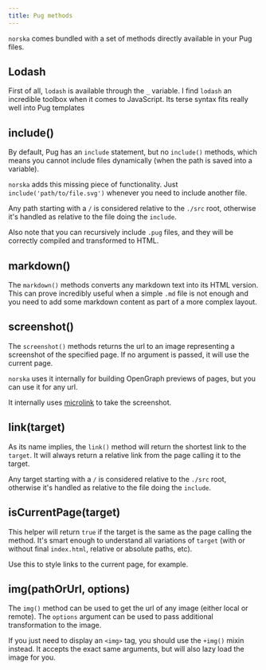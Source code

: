 ```yaml
---
title: Pug methods
---
```


`norska` comes bundled with a set of methods directly available in your Pug
files.

## Lodash

First of all, `lodash` is available through the `_` variable. I find `lodash` an
incredible toolbox when it comes to JavaScript. Its terse syntax fits really
well into Pug templates

## include()

By default, Pug has an `include` statement, but no `include()` methods, which
means you cannot include files dynamically (when the path is saved into
a variable).

`norska` adds this missing piece of functionality. Just
`include('path/to/file.svg')` whenever you need to include another file.

Any path starting with a `/` is considered relative to the `./src` root,
otherwise it's handled as relative to the file doing the `include`.

Also note that you can recursively include `.pug` files, and they will be
correctly compiled and transformed to HTML.

## markdown()

The `markdown()` methods converts any markdown text into its HTML version. This
can prove incredibly useful when a simple `.md` file is not enough and you need
to add some markdown content as part of a more complex layout.

## screenshot()

The `screenshot()` methods returns the url to an image representing a screenshot
of the specified page. If no argument is passed, it will use the current page. 

`norska` uses it internally for building OpenGraph previews of pages, but you
can use it for any url.

It internally uses [microlink](https://microlink.io/) to take the screenshot.

## link(target)

As its name implies, the `link()` method will return the shortest link to the
`target`. It will always return a relative link from the page calling it to the
target. 

Any target starting with a `/` is considered relative to the `./src` root,
otherwise it's handled as relative to the file doing the `include`.

## isCurrentPage(target)

This helper will return `true` if the target is the same as the page calling the
method. It's smart enough to understand all variations of `target` (with or
without final `index.html`, relative or absolute paths, etc).

Use this to style links to the current page, for example.

## img(pathOrUrl, options)

The `img()` method can be used to get the url of any image (either local or
remote). The `options` argument can be used to pass additional transformation to
the image.

If you just need to display an `<img>` tag, you should use the `+img()` mixin
instead. It accepts the exact same arguments, but will also lazy load the image
for you.
